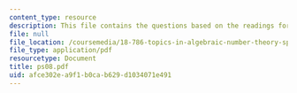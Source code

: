 ```yaml
---
content_type: resource
description: This file contains the questions based on the readings for the course.
file: null
file_location: /coursemedia/18-786-topics-in-algebraic-number-theory-spring-2006/afce302ea9f1b0cab629d1034071e491_ps08.pdf
file_type: application/pdf
resourcetype: Document
title: ps08.pdf
uid: afce302e-a9f1-b0ca-b629-d1034071e491
---
```


